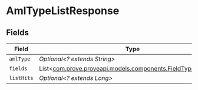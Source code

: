 # AmlTypeListResponse


## Fields

| Field                                                                                                        | Type                                                                                                         | Required                                                                                                     | Description                                                                                                  |
| ------------------------------------------------------------------------------------------------------------ | ------------------------------------------------------------------------------------------------------------ | ------------------------------------------------------------------------------------------------------------ | ------------------------------------------------------------------------------------------------------------ |
| `amlType`                                                                                                    | *Optional<? extends String>*                                                                                 | :heavy_minus_sign:                                                                                           | N/A                                                                                                          |
| `fields`                                                                                                     | List<[com.prove.proveapi.models.components.FieldTypeResponse](../../models/components/FieldTypeResponse.md)> | :heavy_minus_sign:                                                                                           | N/A                                                                                                          |
| `listHits`                                                                                                   | *Optional<? extends Long>*                                                                                   | :heavy_minus_sign:                                                                                           | N/A                                                                                                          |